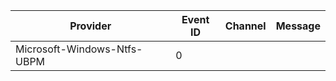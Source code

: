 Provider                     |  Event ID  |  Channel  |  Message
-----------------------------|------------|-----------|---------
Microsoft-Windows-Ntfs-UBPM  |  0         |           |